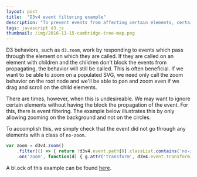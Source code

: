 ```yaml
---
layout: post
title:  "D3v4 event filtering example"
description: "To prevent events from affecting certain elements, certain behaviors (such as zoom) can be filtered so that their events ignore specified elements."
tags: javascript d3.js
thumbnail: /img/2016-11-15-cambridge-tree-map.png
---
```

<link rel="stylesheet" href="/css/d3-event-filtering.css">
<script src="/js/d3-event-filtering-example.js"></script>

D3 behaviors, such as `d3.zoom`, work by responding to events which 
pass through the element on which they are called. If they are called
on an element with children and the children don't block the events
from propagating, the behavior will still be called. This is often
beneficial. If we want to be able to zoom on a populated SVG, we need
only call the zoom behavior on the root node and we'll be able to
pan and zoom even if we drag and scroll on the child elements.

There are times, however, when this is undesireable. We may want to 
ignore certain elements without having the block the propagation of
the event. For this, there is event filtering. The example below
illustrates this by only allowing zooming on the background and not
on the circles.

<div id='event-filtering-div' style="width: 400px; margin: auto; margin-bottom: 5px"></div>

To accomplish this, we simply check that the event did not go through
any elements with a class of `no-zoom`.

```javascript
var zoom = d3v4.zoom()
    .filter(() => { return !d3v4.event.path[0].classList.contains('no-zoom') })
    .on('zoom', function(d) { g.attr('transform', d3v4.event.transform); });
```

A bl.ock of this example can be found [here](https://bl.ocks.org/pkerpedjiev/32b11b37be444082762443c4030d145d).


<script>
    zoomFiltering('#event-filtering-div');
</script>
